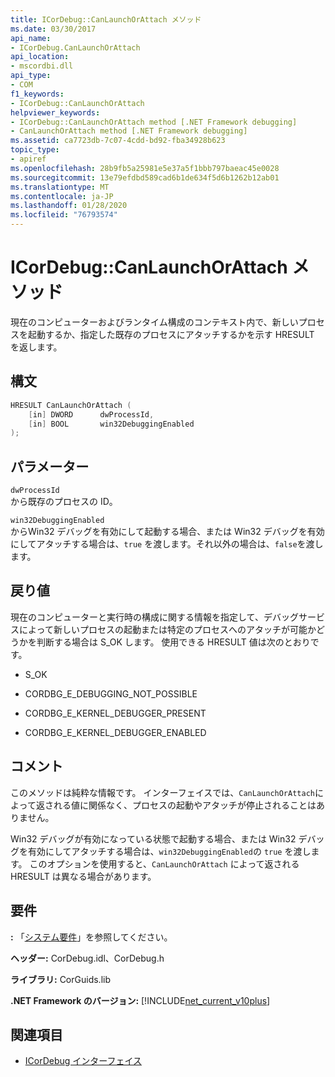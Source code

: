 ```yaml
---
title: ICorDebug::CanLaunchOrAttach メソッド
ms.date: 03/30/2017
api_name:
- ICorDebug.CanLaunchOrAttach
api_location:
- mscordbi.dll
api_type:
- COM
f1_keywords:
- ICorDebug::CanLaunchOrAttach
helpviewer_keywords:
- ICorDebug::CanLaunchOrAttach method [.NET Framework debugging]
- CanLaunchOrAttach method [.NET Framework debugging]
ms.assetid: ca7723db-7c07-4cdd-bd92-fba34928b623
topic_type:
- apiref
ms.openlocfilehash: 28b9fb5a25981e5e37a5f1bbb797baeac45e0028
ms.sourcegitcommit: 13e79efdbd589cad6b1de634f5d6b1262b12ab01
ms.translationtype: MT
ms.contentlocale: ja-JP
ms.lasthandoff: 01/28/2020
ms.locfileid: "76793574"
---
```

# <a name="icordebugcanlaunchorattach-method"></a>ICorDebug::CanLaunchOrAttach メソッド
現在のコンピューターおよびランタイム構成のコンテキスト内で、新しいプロセスを起動するか、指定した既存のプロセスにアタッチするかを示す HRESULT を返します。  
  
## <a name="syntax"></a>構文  
  
```cpp  
HRESULT CanLaunchOrAttach (  
    [in] DWORD      dwProcessId,  
    [in] BOOL       win32DebuggingEnabled  
);  
```  
  
## <a name="parameters"></a>パラメーター  
 `dwProcessId`  
 から既存のプロセスの ID。  
  
 `win32DebuggingEnabled`  
 からWin32 デバッグを有効にして起動する場合、または Win32 デバッグを有効にしてアタッチする場合は、`true` を渡します。それ以外の場合は、`false`を渡します。  
  
## <a name="return-value"></a>戻り値  
 現在のコンピューターと実行時の構成に関する情報を指定して、デバッグサービスによって新しいプロセスの起動または特定のプロセスへのアタッチが可能かどうかを判断する場合は S_OK します。 使用できる HRESULT 値は次のとおりです。  
  
- S_OK  
  
- CORDBG_E_DEBUGGING_NOT_POSSIBLE  
  
- CORDBG_E_KERNEL_DEBUGGER_PRESENT  
  
- CORDBG_E_KERNEL_DEBUGGER_ENABLED  
  
## <a name="remarks"></a>コメント  
 このメソッドは純粋な情報です。 インターフェイスでは、`CanLaunchOrAttach`によって返される値に関係なく、プロセスの起動やアタッチが停止されることはありません。  
  
 Win32 デバッグが有効になっている状態で起動する場合、または Win32 デバッグを有効にしてアタッチする場合は、`win32DebuggingEnabled`の `true` を渡します。 このオプションを使用すると、`CanLaunchOrAttach` によって返される HRESULT は異なる場合があります。  
  
## <a name="requirements"></a>要件  
 **:** 「[システム要件](../../../../docs/framework/get-started/system-requirements.md)」を参照してください。  
  
 **ヘッダー:** CorDebug.idl、CorDebug.h  
  
 **ライブラリ:** CorGuids.lib  
  
 **.NET Framework のバージョン:** [!INCLUDE[net_current_v10plus](../../../../includes/net-current-v10plus-md.md)]  
  
## <a name="see-also"></a>関連項目

- [ICorDebug インターフェイス](icordebug-interface.md)
